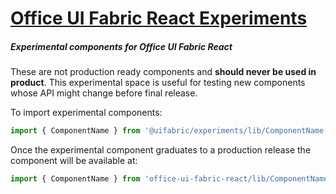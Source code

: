 # [Office UI Fabric React Experiments](http://dev.office.com/fabric)

##### Experimental components for Office UI Fabric React

These are not production ready components and __should never be used in product__. This experimental space is useful for testing new components whose API might change before final release.

To import experimental components:

```js
import { ComponentName } from '@uifabric/experiments/lib/ComponentName';
```

Once the experimental component graduates to a production release the component will be available at:

```js
import { ComponentName } from 'office-ui-fabric-react/lib/ComponentName';
```
